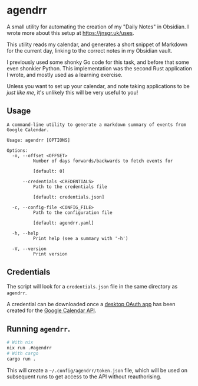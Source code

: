# agendrr

A small utility for automating the creation of my "Daily Notes" in Obsidian. I wrote more about
this setup at https://jnsgr.uk/uses.

This utility reads my calendar, and generates a short snippet of Markdown for the current day,
linking to the correct notes in my Obsidian vault.

I previously used some shonky Go code for this task, and before that some even shonkier Python.
This implementation was the second Rust application I wrote, and mostly used as a learning
exercise.

Unless you want to set up your calendar, and note taking applications to be _just like me_, it's
unlikely this will be very useful to you!

## Usage

```
A command-line utility to generate a markdown summary of events from Google Calendar.

Usage: agendrr [OPTIONS]

Options:
  -o, --offset <OFFSET>
          Number of days forwards/backwards to fetch events for

          [default: 0]

      --credentials <CREDENTIALS>
          Path to the credentials file

          [default: credentials.json]

  -c, --config-file <CONFIG_FILE>
          Path to the configuration file

          [default: agendrr.yaml]

  -h, --help
          Print help (see a summary with '-h')

  -V, --version
          Print version
```

## Credentials

The script will look for a `credentials.json` file in the same directory as `agendrr`.

A credential can be downloaded once a [desktop OAuth app] has been created for the [Google Calendar
API].

## Running `agendrr`.

```bash
# With nix
nix run .#agendrr
# With cargo
cargo run .
```

This will create a `~/.config/agendrr/token.json` file, which will be used on subsequent runs to
get access to the API without reauthorising.

[desktop OAuth app]: https://developers.google.com/workspace/guides/create-credentials#desktop-app
[Google Calendar API]: https://developers.google.com/calendar/api/guides/overview
